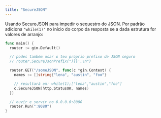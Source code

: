 ```yaml
---
title: "SecureJSON"
---
```


Usando SecureJSON para impedir o sequestro do JSON. Por padrão adiciona `"while(1)"` no início do corpo da resposta se a dada estrutura for valores de arranjo:

```go
func main() {
  router := gin.Default()

  // podes também usar o teu próprio prefixo de JSON seguro
  // router.SecureJsonPrefix(")]}',\n")

  router.GET("/someJSON", func(c *gin.Context) {
    names := []string{"lena", "austin", "foo"}

    // resultará em: while(1);["lena","austin","foo"]
    c.SecureJSON(http.StatusOK, names)
  })

  // ouvir e servir no 0.0.0.0:8080
  router.Run(":8080")
}
```
